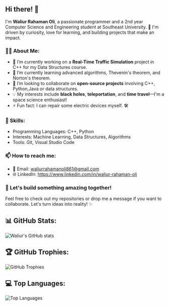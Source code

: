 ## Hi there! 👋

I'm **Waliur Rahaman Oli**, a passionate programmer and a 2nd year Computer Science and Engineering student at Southeast University. 🚀 I'm driven by curiosity, love for learning, and building projects that make an impact.

### 👨‍💻 About Me:
- 🔭 I’m currently working on a **Real-Time Traffic Simulation** project in C++ for my Data Structures course.
- 🌱 I’m currently learning advanced algorithms, Thevenin's theorem, and Norton's theorem.
- 🤝 I’m looking to collaborate on **open-source projects** involving C++, Python,Java or data structures.
- 💡 My interests include **black holes**, **teleportation**, and **time travel**—I'm a space science enthusiast!
- ⚡ Fun fact: I can repair some electric devices myself. 🛠️

### 🌟 Skills:
- Programming Languages: C++, Python
- Interests: Machine Learning, Data Structures, Algorithms
- Tools: Git, Visual Studio Code

### 📫 How to reach me:
- 💌 Email: waliurrahamanoli861@gmail.com
- 🌐 LinkedIn: https://www.linkedin.com/in/waliur-rahaman-oli

### 🚀 Let's build something amazing together!
Feel free to check out my repositories or drop me a message if you want to collaborate. Let's turn ideas into reality! ✨

## 📊 GitHub Stats:
![Waliur's GitHub stats](https://github-readme-stats.vercel.app/api?username=waliur-rahaman3193&show_icons=true&theme=radical)

## 🏆 GitHub Trophies:
![GitHub Trophies](https://github-profile-trophy.vercel.app/?username=waliur-rahaman3193&theme=onedark)

## 💻 Top Languages:
![Top Languages](https://github-readme-stats.vercel.app/api/top-langs/?username=waliur-rahaman3193&layout=compact&theme=radical)

